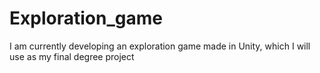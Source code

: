 # Exploration_game
I am currently developing an exploration game made in Unity, which I will use as my final degree project
